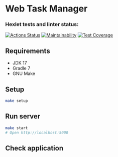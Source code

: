 # Web Task Manager

### Hexlet tests and linter status:
[![Actions Status](https://github.com/punchybunchy/java-project-73/workflows/hexlet-check/badge.svg)](https://github.com/punchybunchy/java-project-73/actions)
[![Maintainability](https://api.codeclimate.com/v1/badges/ae0551eef6a05ab2c0d2/maintainability)](https://codeclimate.com/github/punchybunchy/java-project-73/maintainability)
[![Test Coverage](https://api.codeclimate.com/v1/badges/ae0551eef6a05ab2c0d2/test_coverage)](https://codeclimate.com/github/punchybunchy/java-project-73/test_coverage)



## Requirements

* JDK 17
* Gradle 7
* GNU Make

## Setup

```bash
make setup
```

## Run server

```bash
make start
# Open http://localhost:5000
```

## Check application

